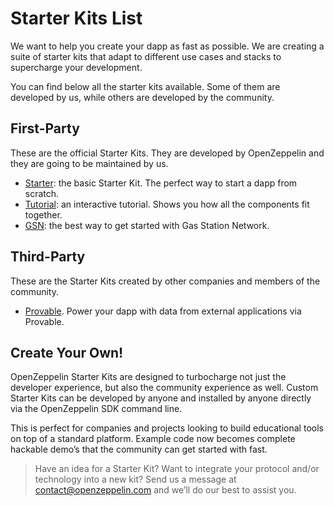 # Starter Kits List

We want to help you create your dapp as fast as possible. We are creating a suite of starter kits that adapt to different use cases and stacks to supercharge your development.

You can find below all the starter kits available. Some of them are developed by us, while others are developed by the community.

## First-Party

These are the official Starter Kits. They are developed by OpenZeppelin and they are going to be maintained by us.

- [Starter](https://docs.openzeppelin.com/starter-kits/starter): the basic Starter Kit. The perfect way to start a dapp from scratch.
- [Tutorial](https://docs.openzeppelin.com/starter-kits/tutorial): an interactive tutorial. Shows you how all the components fit together.
- [GSN](https://docs.openzeppelin.com/starter-kits/gsnkit): the best way to get started with Gas Station Network.

## Third-Party

These are the Starter Kits created by other companies and members of the community.

- [Provable](https://github.com/provable-things/provable-starter-kit). Power your dapp with data from external applications via Provable.

## Create Your Own!

OpenZeppelin Starter Kits are designed to turbocharge not just the developer experience, but also the community experience as well. Custom Starter Kits can be developed by anyone and installed by anyone directly via the OpenZeppelin SDK command line.

This is perfect for companies and projects looking to build educational tools on top of a standard platform. Example code now becomes complete hackable demo’s that the community can get started with fast.



> Have an idea for a Starter Kit? Want to integrate your protocol and/or technology into a new kit? Send us a message at [contact@openzeppelin.com](mailto:contact@openzeppelin.com) and we’ll do our best to assist you.